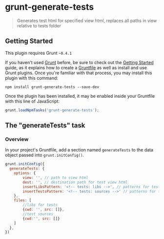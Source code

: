 # grunt-generate-tests

> Generates test html for specified view html, replaces all paths in view relative to tests folder

## Getting Started
This plugin requires Grunt `~0.4.1`

If you haven't used [Grunt](http://gruntjs.com/) before, be sure to check out the [Getting Started](http://gruntjs.com/getting-started) guide, as it explains how to create a [Gruntfile](http://gruntjs.com/sample-gruntfile) as well as install and use Grunt plugins. Once you're familiar with that process, you may install this plugin with this command:

```shell
npm install grunt-generate-tests --save-dev
```

Once the plugin has been installed, it may be enabled inside your Gruntfile with this line of JavaScript:

```js
grunt.loadNpmTasks('grunt-generate-tests');
```

## The "generateTests" task

### Overview
In your project's Gruntfile, add a section named `generateTests` to the data object passed into `grunt.initConfig()`.

```js
grunt.initConfig({
  generateTests: {
    options: {
        view: '', // path to view html
        dest: '', // destination path for test view html
        insertLibsPattern: '<!-- tests: libs -->', // patterns for test libs into your view html
        insertTestsPattern: '<!-- tests: sources -->' // patterns for test sources into your view html
    },
    files: [
        //libs for tests
        {cwd: '', src: []},
        //test sources
        {cwd:'', src: []}
    ]
  },
})
```
